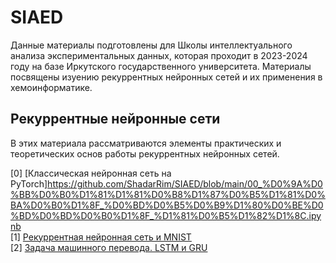 # SIAED

Данные материалы подготовлены для Школы интеллектуального анализа экспериментальных данных, которая проходит в 2023-2024 году на базе Иркутского государственного университета. 
Материалы посвящены изуению рекуррентных нейронных сетей и их применения в хемоинформатике. 

## Рекуррентные нейронные сети

В этих материала рассматриваются элементы практических и теоретических основ работы рекуррентных нейронных сетей. 

[0] [Классическая нейронная сеть на PyTorch]https://github.com/ShadarRim/SIAED/blob/main/00_%D0%9A%D0%BB%D0%B0%D1%81%D1%81%D0%B8%D1%87%D0%B5%D1%81%D0%BA%D0%B0%D1%8F_%D0%BD%D0%B5%D0%B9%D1%80%D0%BE%D0%BD%D0%BD%D0%B0%D1%8F_%D1%81%D0%B5%D1%82%D1%8C.ipynb \
[1] [Рекуррентная нейронная сеть и MNIST](https://github.com/ShadarRim/SIAED/blob/main/01_RNN_Classif.ipynb) \
[2] [Задача машинного перевода. LSTM и GRU](https://github.com/ShadarRim/SIAED/blob/main/02_RNN_Translate_Seq_to_Seq.ipynb)

